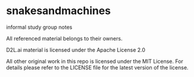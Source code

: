 # snakesandmachines
informal study group notes

All referenced material belongs to their owners.

D2L.ai material is licensed under the Apache License 2.0

All other original work in this repo is licensed under the MIT License. For details please refer to the LICENSE file for the latest version of the license.
